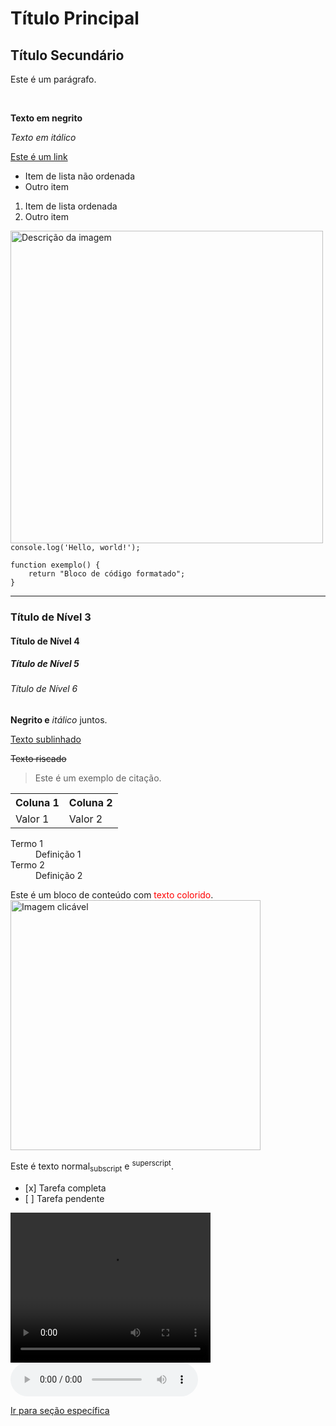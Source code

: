 <h1>Título Principal</h1> <!-- Para títulos principais (header 1) -->
<h2>Título Secundário</h2> <!-- Para subtítulos (header 2) -->
<p>Este é um parágrafo.</p> <!-- Para criar parágrafos -->

<br> <!-- Para quebrar linha -->

<strong>Texto em negrito</strong> <!-- Para texto em negrito -->

<em>Texto em itálico</em> <!-- Para texto em itálico -->

<a href="https://exemplo.com">Este é um link</a> <!-- Para criar links -->
<ul>
  <li>Item de lista não ordenada</li>
  <li>Outro item</li>

</ul> <!-- Para listas não ordenadas (com marcadores) -->
<ol>
  <li>Item de lista ordenada</li>
  <li>Outro item</li>
</ol> <!-- Para listas ordenadas (numeradas) -->
<img src="imagem.jpg" alt="Descrição da imagem" width="500"> <!-- Para adicionar imagens -->
<code>console.log('Hello, world!');</code> <!-- Para exibir código inline -->
<pre><code>function exemplo() {
    return "Bloco de código formatado";
}</code></pre> <!-- Para blocos de código formatados -->
<hr> <!-- Para inserir uma linha horizontal -->

<!-- Cabeçalhos de diferentes níveis -->
<h3>Título de Nível 3</h3> <!-- Subtítulo menor -->
<h4>Título de Nível 4</h4>
<h5>Título de Nível 5</h5>
<h6>Título de Nível 6</h6>

<!-- Parágrafo e formatação de texto -->
<p><strong>Negrito e</strong> <em>itálico</em> juntos.</p>
<p><u>Texto sublinhado</u></p> <!-- Para sublinhar texto -->
<p><del>Texto riscado</del></p> <!-- Para riscar texto -->

<!-- Citação em bloco -->
<blockquote>
  Este é um exemplo de citação.
</blockquote>

<!-- Tabelas -->
<table>
  <tr>
    <th>Coluna 1</th>
    <th>Coluna 2</th>
  </tr>
  <tr>
    <td>Valor 1</td>
    <td>Valor 2</td>
  </tr>
</table> <!-- Para criar tabelas -->

<!-- Definição de listas de termos -->
<dl>
  <dt>Termo 1</dt>
  <dd>Definição 1</dd>
  <dt>Termo 2</dt>
  <dd>Definição 2</dd>
</dl> <!-- Lista de definições -->

<!-- Divisões e layout -->
<div>
  Este é um bloco de conteúdo com <span style="color: red;">texto colorido</span>.
</div> <!-- Usando <div> e <span> para layout -->

<!-- Imagens com links -->
<a href="https://exemplo.com">
  <img src="imagem.jpg" alt="Imagem clicável" width="400">
</a> <!-- Imagem que é também um link -->

<!-- Formatação de texto em subscript e superscript -->
<p>Este é texto normal<sub>subscript</sub> e <sup>superscript</sup>.</p>

<!-- Lista com checkbox (em GitHub markdown funciona) -->
<ul>
  <li>[x] Tarefa completa</li>
  <li>[ ] Tarefa pendente</li>
</ul>

<!-- Video Embedding -->
<video width="320" height="240" controls>
  <source src="video.mp4" type="video/mp4">
  Seu navegador não suporta o elemento de vídeo.
</video> <!-- Para adicionar vídeos -->

<!-- Áudio Embedding -->
<audio controls>
  <source src="audio.mp3" type="audio/mpeg">
  Seu navegador não suporta o elemento de áudio.
</audio> <!-- Para adicionar áudio -->

<!-- Links âncora -->
<a href="#section">Ir para seção específica</a> <!-- Links para seções dentro da página -->
